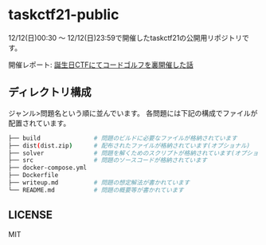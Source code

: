 # taskctf21-public
12/12(日)00:30 〜 12/12(日)23:59で開催したtaskctf21の公開用リポジトリです。

開催レポート: [誕生日CTFにてコードゴルフを裏開催した話](https://qiita.com/task4233/items/3460e60a65aa49de661c)

## ディレクトリ構成
ジャンル>問題名という順に並んでいます。
各問題には下記の構成でファイルが配置されています。

```bash
├── build               # 問題のビルドに必要なファイルが格納されています
├── dist(dist.zip)      # 配布されたファイルが格納されています(オプショナル)
├── solver              # 問題を解くためのスクリプトが格納されています(オプショナル)
├── src                 # 問題のソースコードが格納されています
├── docker-compose.yml
├── Dockerfile
├── writeup.md          # 問題の想定解法が書かれています
└── README.md           # 問題の概要等が書かれています
```


## LICENSE
MIT
